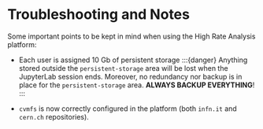 # Troubleshooting and Notes
Some important points to be kept in mind when using the High Rate Analysis platform:
- Each user is assigned 10 Gb of persistent storage
:::{danger}
Anything stored outside the `persistent-storage` area will be lost when the JupyterLab session ends. Moreover, no redundancy nor backup is in place for the `persistent-storage` area. **ALWAYS BACKUP EVERYTHING**!
:::

- `cvmfs` is now correctly configured in the platform (both `infn.it` and `cern.ch` repositories).